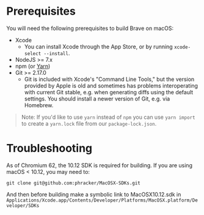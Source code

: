 # Prerequisites

You will need the following prerequisites to build Brave on macOS:

- Xcode
    - You can install Xcode through the App Store, or by running `xcode-select --install`.
- NodeJS >= 7.x
- npm (or [Yarn](https://yarnpkg.com/lang/en/docs/install/#mac-stable))
- Git >= 2.17.0
  - Git is included with Xcode's "Command Line Tools," but the version provided by Apple is old and sometimes has problems interoperating with current Git stable, e.g. when generating diffs using the default settings. You should install a newer version of Git, e.g. via Homebrew.

> Note: If you'd like to use `yarn` instead of `npm` you can use `yarn import` to create a `yarn.lock` file from our `package-lock.json`.

# Troubleshooting

As of Chromium 62, the 10.12 SDK is required for building. If you are using macOS < 10.12, you may need to:

`git clone git@github.com:phracker/MacOSX-SDKs.git`

And then before building make a symbolic link to MacOSX10.12.sdk in `Applications/Xcode.app/Contents/Developer/Platforms/MacOSX.platform/Developer/SDKs`